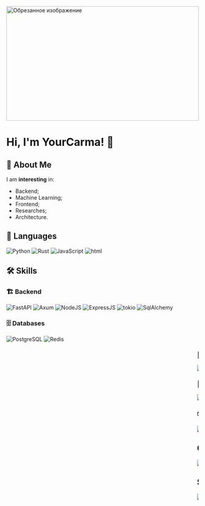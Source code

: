 <img width="100%" src="https://github.com/YourCarma/YourCarma/blob/main/DSC_00215.jpg" style="object-fit: cover; height: 300px;" alt="Обрезанное изображение">

# Hi, I'm YourCarma! 👋
## 🚀 About Me
I am **interesting** in:
* Backend;
* Machine Learning;
* Frontend;
* Researches;
* Architecture.



## 🔗 Languages
![Python](https://img.shields.io/badge/Python-3776AB?style=for-the-badge&logo=python&logoColor=white)
![Rust](https://img.shields.io/badge/Rust-000000?style=for-the-badge&logo=rust&logoColor=white) 
![JavaScript](https://img.shields.io/badge/JavaScript-323330?style=for-the-badge&logo=javascript&logoColor=F7DF1E) 
![html](https://img.shields.io/badge/HTML-239120?style=for-the-badge&logo=html5&logoColor=white)


## 🛠 Skills
### 🏗️ Backend
![FastAPI](https://img.shields.io/badge/FastAPI-005571?style=for-the-badge&logo=fastapi)
![Axum](https://img.shields.io/badge/Axum-000000?style=for-the-badge&logo=axum)
![NodeJS](https://img.shields.io/badge/Node.js-43853D?style=for-the-badge&logo=node.js&logoColor=white)
![ExpressJS](https://img.shields.io/badge/Express.js-404D59?style=for-the-badge)
![tokio](https://img.shields.io/badge/tokio-000000?style=for-the-badge&logo=tokio)
![SqlAlchemy](https://img.shields.io/badge/SQLAlchemy-316192?style=for-the-badge&logo=SQLAlchemy)

### 🗄️ Databases
![PostgreSQL](https://img.shields.io/badge/PostgreSQL-316192?style=for-the-badge&logo=postgresql&logoColor=white)
![Redis](https://img.shields.io/badge/redis-%23DD0031.svg?style=for-the-badge&logo=redis&logoColor=white)
<marquee class="sampleMarquee" direction="left" scrollamount="7" behavior="scroll">

### 🎨 Frontend
![VueJS](https://img.shields.io/badge/Vue.js-35495E?style=for-the-badge&logo=vue.js&logoColor=4FC08D)
![Tailwind](https://img.shields.io/badge/Tailwind_CSS-38B2AC?style=for-the-badge&logo=tailwind-css&logoColor=white)
![VueJS](https://img.shields.io/badge/Pinia-%23FFE953?style=for-the-badge&logo=pinia&logoColor=4FC08D)

### 🧠 ML
![PyTorch](https://img.shields.io/badge/PyTorch-%23EE4C2C.svg?style=for-the-badge&logo=PyTorch&logoColor=white)
![NumPy](https://img.shields.io/badge/numpy-%23013243.svg?style=for-the-badge&logo=numpy&logoColor=white)
![Pandas](https://img.shields.io/badge/pandas-%23150458.svg?style=for-the-badge&logo=pandas&logoColor=white)
![scikit-learn](https://img.shields.io/badge/scikit--learn-%23F7931E.svg?style=for-the-badge&logo=scikit-learn&logoColor=white)
![TensorFlow](https://img.shields.io/badge/TensorFlow-%23FF6F00.svg?style=for-the-badge&logo=TensorFlow&logoColor=white)
![OpenCV](https://img.shields.io/badge/OpenCV-316192.svg?style=for-the-badge&logo=OpenCV&logoColor=white)
![LLM](https://img.shields.io/badge/OpenAI_api-12a37f.svg?style=for-the-badge&logo=openai&logoColor=white)

### 📦 Others
![Docker](https://img.shields.io/badge/docker-%230db7ed.svg?style=for-the-badge&logo=docker&logoColor=white)

## Contact
[![Telegram](https://img.shields.io/badge/Telegram-2CA5E0?style=for-the-badge&logo=telegram&logoColor=white)](https://t.me/CambrFive)
[![GitHub](https://img.shields.io/badge/GitHub-000000?style=for-the-badge&logo=GitHub&logoColor=white)](https://github.com/YourCarma)

## Stats
[![Language Stats](https://github-readme-stats.vercel.app/api/top-langs/?username=YourCarma&langs_count=5&theme=gruvbox)]()
[![trophy](https://github-profile-trophy.vercel.app/?username=yourcarma&theme=onedark)](https://github.com/ryo-ma/github-profile-trophy)

